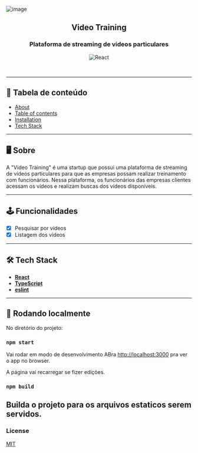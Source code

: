 
![image](https://user-images.githubusercontent.com/49620737/229310970-4eab7497-d1bf-4081-9cc9-d5bf34afabd5.png)

<h2 align="center">
  Video Training
</h2>
<h3 align="center">
  Plataforma de streaming de videos particulares
</h3>

<p align="center">
<img alt="React" src="https://img.shields.io/badge/React-JS-blue">
</p>

<br>

---

## 📌 Tabela de conteúdo

<!--ts-->

- [About](#Sobre)
- [Table of contents](#Tabela-de-conteudo)
- [Installation](#Rodando-localmente)
- [Tech Stack](#Tech-Stack)
<!--te-->

---

## 🖥 Sobre

A "Video Training" é uma startup que possui uma plataforma de streaming de vídeos particulares para que as empresas possam realizar treinamento com funcionários. Nessa plataforma, os funcionários das empresas clientes acessam os vídeos e realizam buscas dos vídeos disponíveis.
      

---

## 🕹 Funcionalidades

- [x] Pesquisar por vídeos
- [x] Listagem dos vídeos

---

## 🛠 Tech Stack

- **[React](https://github.com/facebook/react)**
- **[TypeScript](https://github.com/microsoft/TypeScript)**
- **[eslint](https://github.com/eslint/eslint)**

---

## 🚀 Rodando localmente

No diretório do projeto:

### `npm start`

Vai rodar em modo de desenvolvimento
ABra [http://localhost:3000](http://localhost:3000) pra ver o app no browser.

A página vai recarregar se fizer edições.

### `npm build`

Builda o projeto para os arquivos estaticos serem servidos.
---

### License

[MIT](https://github.com/guilhermefront/betteraim/blob/master/README.md)
